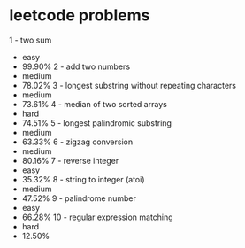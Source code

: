 # leetcode problems

1 - two sum 
* easy
* 99.90%
2 - add two numbers
* medium
* 78.02%
3 - longest substring without repeating characters
* medium
* 73.61%
4 - median of two sorted arrays
* hard
* 74.51%
5 - longest palindromic substring
* medium
* 63.33%
6 - zigzag conversion
* medium
* 80.16%
7 - reverse integer
* easy
* 35.32%
8 - string to integer (atoi)
* medium
* 47.52%
9 - palindrome number
* easy
* 66.28%
10 - regular expression matching
* hard
* 12.50%
